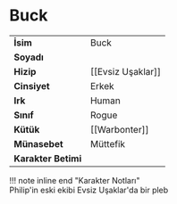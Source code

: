 # Buck   
|  |  |  
|---|---|  
| **İsim** | Buck |  
| **Soyadı** |  |  
| **Hizip** | [[Evsiz Uşaklar]] |  
| **Cinsiyet** | Erkek |  
| **Irk** | Human |  
| **Sınıf** | Rogue |  
| **Kütük** | [[Warbonter]] |  
| **Münasebet** | Müttefik |  
| **Karakter Betimi** |  |  
  
  
!!! note inline end "Karakter Notları"  
	Philip'in eski ekibi Evsiz Uşaklar'da bir pleb  
  
  
